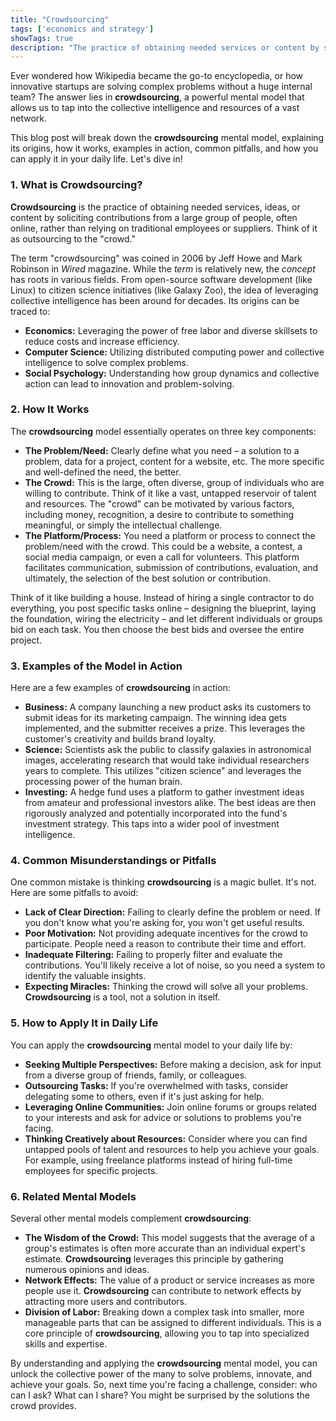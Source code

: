 ```yaml
---
title: "Crowdsourcing"
tags: ['economics and strategy']
showTags: true
description: "The practice of obtaining needed services or content by soliciting contributions from a large group rather than traditional employees or suppliers."
---
```



Ever wondered how Wikipedia became the go-to encyclopedia, or how innovative startups are solving complex problems without a huge internal team? The answer lies in **crowdsourcing**, a powerful mental model that allows us to tap into the collective intelligence and resources of a vast network.

This blog post will break down the **crowdsourcing** mental model, explaining its origins, how it works, examples in action, common pitfalls, and how you can apply it in your daily life. Let's dive in!

### 1. What is Crowdsourcing?

**Crowdsourcing** is the practice of obtaining needed services, ideas, or content by soliciting contributions from a large group of people, often online, rather than relying on traditional employees or suppliers. Think of it as outsourcing to the "crowd."

The term "crowdsourcing" was coined in 2006 by Jeff Howe and Mark Robinson in *Wired* magazine. While the *term* is relatively new, the *concept* has roots in various fields. From open-source software development (like Linux) to citizen science initiatives (like Galaxy Zoo), the idea of leveraging collective intelligence has been around for decades. Its origins can be traced to:

*   **Economics:** Leveraging the power of free labor and diverse skillsets to reduce costs and increase efficiency.
*   **Computer Science:** Utilizing distributed computing power and collective intelligence to solve complex problems.
*   **Social Psychology:** Understanding how group dynamics and collective action can lead to innovation and problem-solving.

### 2. How It Works

The **crowdsourcing** model essentially operates on three key components:

*   **The Problem/Need:** Clearly define what you need – a solution to a problem, data for a project, content for a website, etc. The more specific and well-defined the need, the better.
*   **The Crowd:** This is the large, often diverse, group of individuals who are willing to contribute. Think of it like a vast, untapped reservoir of talent and resources. The "crowd" can be motivated by various factors, including money, recognition, a desire to contribute to something meaningful, or simply the intellectual challenge.
*   **The Platform/Process:** You need a platform or process to connect the problem/need with the crowd. This could be a website, a contest, a social media campaign, or even a call for volunteers. This platform facilitates communication, submission of contributions, evaluation, and ultimately, the selection of the best solution or contribution.

Think of it like building a house. Instead of hiring a single contractor to do everything, you post specific tasks online – designing the blueprint, laying the foundation, wiring the electricity – and let different individuals or groups bid on each task. You then choose the best bids and oversee the entire project.

### 3. Examples of the Model in Action

Here are a few examples of **crowdsourcing** in action:

*   **Business:** A company launching a new product asks its customers to submit ideas for its marketing campaign. The winning idea gets implemented, and the submitter receives a prize. This leverages the customer's creativity and builds brand loyalty.
*   **Science:** Scientists ask the public to classify galaxies in astronomical images, accelerating research that would take individual researchers years to complete. This utilizes "citizen science" and leverages the processing power of the human brain.
*   **Investing:** A hedge fund uses a platform to gather investment ideas from amateur and professional investors alike. The best ideas are then rigorously analyzed and potentially incorporated into the fund's investment strategy. This taps into a wider pool of investment intelligence.

### 4. Common Misunderstandings or Pitfalls

One common mistake is thinking **crowdsourcing** is a magic bullet. It's not. Here are some pitfalls to avoid:

*   **Lack of Clear Direction:** Failing to clearly define the problem or need. If you don't know what you're asking for, you won't get useful results.
*   **Poor Motivation:** Not providing adequate incentives for the crowd to participate. People need a reason to contribute their time and effort.
*   **Inadequate Filtering:** Failing to properly filter and evaluate the contributions. You'll likely receive a lot of noise, so you need a system to identify the valuable insights.
*   **Expecting Miracles:** Thinking the crowd will solve all your problems. **Crowdsourcing** is a tool, not a solution in itself.

### 5. How to Apply It in Daily Life

You can apply the **crowdsourcing** mental model to your daily life by:

*   **Seeking Multiple Perspectives:** Before making a decision, ask for input from a diverse group of friends, family, or colleagues.
*   **Outsourcing Tasks:** If you're overwhelmed with tasks, consider delegating some to others, even if it's just asking for help.
*   **Leveraging Online Communities:** Join online forums or groups related to your interests and ask for advice or solutions to problems you're facing.
*   **Thinking Creatively about Resources:** Consider where you can find untapped pools of talent and resources to help you achieve your goals. For example, using freelance platforms instead of hiring full-time employees for specific projects.

### 6. Related Mental Models

Several other mental models complement **crowdsourcing**:

*   **The Wisdom of the Crowd:** This model suggests that the average of a group's estimates is often more accurate than an individual expert's estimate. **Crowdsourcing** leverages this principle by gathering numerous opinions and ideas.
*   **Network Effects:** The value of a product or service increases as more people use it. **Crowdsourcing** can contribute to network effects by attracting more users and contributors.
*   **Division of Labor:** Breaking down a complex task into smaller, more manageable parts that can be assigned to different individuals. This is a core principle of **crowdsourcing**, allowing you to tap into specialized skills and expertise.

By understanding and applying the **crowdsourcing** mental model, you can unlock the collective power of the many to solve problems, innovate, and achieve your goals. So, next time you're facing a challenge, consider: who can I ask? What can I share? You might be surprised by the solutions the crowd provides.

